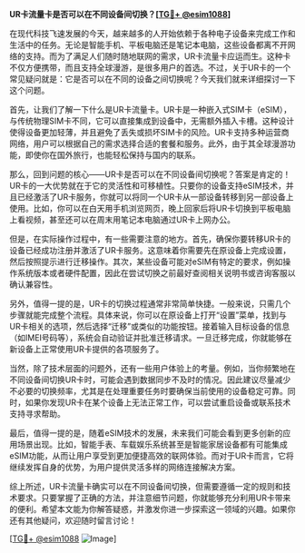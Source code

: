 **UR卡流量卡是否可以在不同设备间切换？[[TG💪+ @esim1088](https://t.me/s/esim1088)]**

在现代科技飞速发展的今天，越来越多的人开始依赖于各种电子设备来完成工作和生活中的任务。无论是智能手机、平板电脑还是笔记本电脑，这些设备都离不开网络的支持。而为了满足人们随时随地联网的需求，UR卡流量卡应运而生。这种卡不仅方便携带，而且支持全球漫游，是很多用户的首选。不过，关于UR卡的一个常见疑问就是：它是否可以在不同的设备之间切换呢？今天我们就来详细探讨一下这个问题。

首先，让我们了解一下什么是UR卡流量卡。UR卡是一种嵌入式SIM卡（eSIM），与传统物理SIM卡不同，它可以直接集成到设备中，无需额外插入卡槽。这种设计使得设备更加轻薄，并且避免了丢失或损坏SIM卡的风险。UR卡支持多种运营商网络，用户可以根据自己的需求选择合适的套餐和服务。此外，由于其全球漫游功能，即使你在国外旅行，也能轻松保持与国内的联系。

那么，回到问题的核心——UR卡是否可以在不同设备间切换呢？答案是肯定的！UR卡的一大优势就在于它的灵活性和可移植性。只要你的设备支持eSIM技术，并且已经激活了UR卡服务，你就可以将同一个UR卡从一部设备转移到另一部设备上使用。比如，你可以在白天用手机浏览网页，晚上回家后将UR卡切换到平板电脑上看视频，甚至还可以在周末用笔记本电脑通过UR卡上网办公。

但是，在实际操作过程中，有一些需要注意的地方。首先，确保你要转移UR卡的设备已经成功注册并激活了UR卡服务。这意味着你需要先在原设备上完成设置，然后按照提示进行迁移操作。其次，某些设备可能对eSIM有特定的要求，例如操作系统版本或者硬件配置，因此在尝试切换之前最好查阅相关说明书或咨询客服以确认兼容性。

另外，值得一提的是，UR卡的切换过程通常非常简单快捷。一般来说，只需几个步骤就能完成整个流程。具体来说，你可以在原设备上打开“设置”菜单，找到与UR卡相关的选项，然后选择“迁移”或类似的功能按钮。接着输入目标设备的信息（如IMEI号码等），系统会自动验证并批准迁移请求。一旦迁移完成，你就能够在新设备上正常使用UR卡提供的各项服务了。

当然，除了技术层面的问题外，还有一些用户体验上的考量。例如，当你频繁地在不同设备间切换UR卡时，可能会遇到数据同步不及时的情况。因此建议尽量减少不必要的切换频率，尤其是在处理重要任务时要确保当前使用的设备稳定可靠。同时，如果你发现UR卡在某个设备上无法正常工作，可以尝试重启设备或联系技术支持寻求帮助。

最后，值得一提的是，随着eSIM技术的发展，未来我们可能会看到更多创新的应用场景出现。比如，智能手表、车载娱乐系统甚至是智能家居设备都有可能集成eSIM功能，从而让用户享受到更加便捷高效的联网体验。而对于UR卡而言，它将继续发挥自身的优势，为用户提供灵活多样的网络连接解决方案。

综上所述，UR卡流量卡确实可以在不同设备间切换，但需要遵循一定的规则和技术要求。只要掌握了正确的方法，并注意细节问题，你就能够充分利用UR卡带来的便利。希望本文能为你解答疑惑，并激发你进一步探索这一领域的兴趣。如果你还有其他疑问，欢迎随时留言讨论！

[[TG💪+ @esim1088](https://t.me/s/esim1088) ![Image](https://i.postimg.cc/4NQfJmqS/Snipaste-2025-05-13-00-14-12.png)]